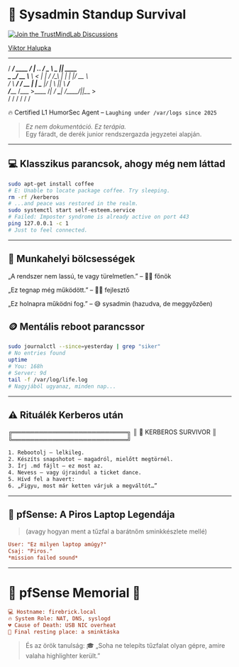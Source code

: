 # 🤡 Sysadmin Standup Survival

[![Join the TrustMindLab Discussions](https://img.shields.io/badge/💬_Join-TrustMindLab-blueviolet)](https://github.com/goAuD/MyHomeLab/discussions/1)  
<div class="badge-base LI-profile-badge" data-locale="hu_HU" data-size="medium" data-theme="light" data-type="VERTICAL" data-vanity="viktor-halupka-weiz" data-version="v1">
  <a class="badge-base__link LI-simple-link" href="https://at.linkedin.com/in/viktor-halupka-weiz?trk=profile-badge">Viktor Halupka</a>
</div>


   _________            __              _______        __           
  /   _____/ ____ _____/  |_ ___.__.   /  _  \ \__    |__| ____     
  \_____  \_/ __ \\__  \   __<   |  | /  /_\  \|  |   |  |/ __ \    
  /        \  ___/ / __ \|  |  \___  |/    |    \  |__|  \  ___/    
 /_______  /\___  >____  /__|  / ____\____|__  /____/|__|\___  >   
         \/     \/     \/     \/            \/              \/    
                                                                  
  🔥 Certified L1 HumorSec Agent – `Laughing under /var/logs since 2025`

> *Ez nem dokumentáció. Ez terápia.*  
> Egy fáradt, de derék junior rendszergazda jegyzetei alapján.

---

## 💻 Klasszikus parancsok, ahogy még nem láttad

```bash
sudo apt-get install coffee
# E: Unable to locate package coffee. Try sleeping.
rm -rf /kerberos
# ...and peace was restored in the realm.
sudo systemctl start self-esteem.service
# Failed: Imposter syndrome is already active on port 443
ping 127.0.0.1 -c 1
# Just to feel connected.
```

---

## 🧠 Munkahelyi bölcsességek

„A rendszer nem lassú, te vagy türelmetlen.” – 🧑‍💼 főnök

„Ez tegnap még működött.” – 👨‍💻 fejlesztő

„Ez holnapra működni fog.” – 😅 sysadmin (hazudva, de meggyőzően)

## 🪙 Mentális reboot parancssor

```bash
sudo journalctl --since=yesterday | grep "siker"
# No entries found
uptime
# You: 168h
# Server: 9d
tail -f /var/log/life.log
# Nagyjából ugyanaz, minden nap...
```

---

## ⚠️ Rituálék Kerberos után

╔══════════════════════════╗
║  🧾  KERBEROS SURVIVOR   ║
╚══════════════════════════╝

```bash
1. Rebootolj – lelkileg.
2. Készíts snapshotot – magadról, mielőtt megtörnél.
3. Írj .md fájlt – ez most az.
4. Nevess – vagy újraindul a ticket dance.
5. Hívd fel a havert:
6. „Figyu, most már ketten várjuk a megváltót…”
```

---

## 🔴 pfSense: A Piros Laptop Legendája

> (avagy hogyan ment a tűzfal a barátnőm sminkkészlete mellé)

```ini
User: "Ez milyen laptop amúgy?"
Csaj: "Piros."
*mission failed sound*
```

---

# 🧱 pfSense Memorial 🧱

```ini
💻 Hostname: firebrick.local 
🔥 System Role: NAT, DNS, syslogd
💔 Cause of Death: USB NIC overheat
💄 Final resting place: a sminktáska
```

> És az örök tanulság:
> 🎓 „Soha ne telepíts tűzfalat olyan gépre, amire valaha highlighter került.”
